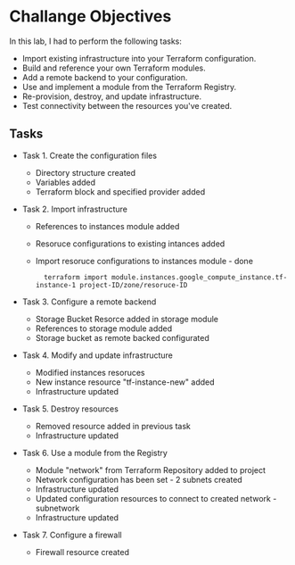 # Challange Objectives

In this lab, I had to perform the following tasks:

* Import existing infrastructure into your Terraform configuration.
* Build and reference your own Terraform modules.
* Add a remote backend to your configuration.
* Use and implement a module from the Terraform Registry.
* Re-provision, destroy, and update infrastructure.
* Test connectivity between the resources you've created.

## Tasks

* Task 1. Create the configuration files
    - Directory structure created
    - Variables added
    - Terraform block and specified provider added

* Task 2. Import infrastructure
    - References to instances module added
    - Resoruce configurations to existing intances added
    - Import resoruce configurations to instances module - done

            terraform import module.instances.google_compute_instance.tf-instance-1 project-ID/zone/resoruce-ID
* Task 3. Configure a remote backend
    - Storage Bucket Resorce added in storage module
    - References to storage module added
    - Storage bucket as remote backed configurated

* Task 4. Modify and update infrastructure
    - Modified instances resoruces 
    - New instance resource "tf-instance-new" added
    - Infrastructure updated

* Task 5. Destroy resources
    - Removed resource added in previous task
    - Infrastructure updated

* Task 6. Use a module from the Registry
    - Module "network" from Terraform Repository added to project
    - Network configuration has been set - 2 subnets created
    - Infrastructure updated
    - Updated configuration resources to connect to created network - subnetwork
    - Infrastructure updated

* Task 7. Configure a firewall
    - Firewall resource created



